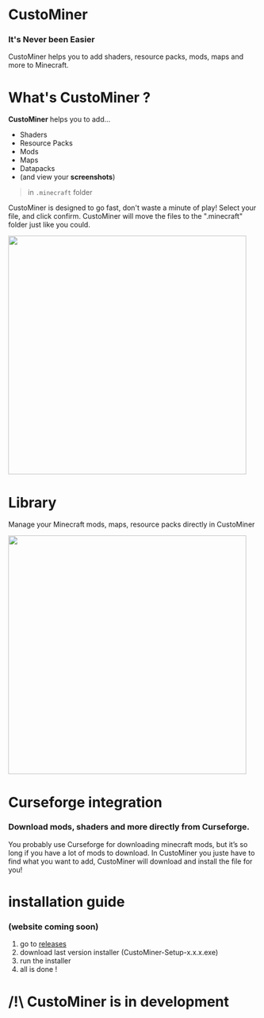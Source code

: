 # CustoMiner
### It's Never been Easier

CustoMiner helps you to add shaders, resource packs, mods, maps and more to Minecraft.

# What's CustoMiner ?
**CustoMiner** helps you to add...

- Shaders
- Resource Packs
- Mods
- Maps
- Datapacks
- (and view your **screenshots**)

> in `.minecraft` folder

CustoMiner is designed to go fast, don't waste a minute of play! Select your file, and click confirm. CustoMiner will move the files to the ".minecraft" folder just like you could.

<img src="https://wivon-hub.tk/projects/custominer/assets/img/previews/preview-1-v0.2.0.png" width="480px">

# Library

Manage your Minecraft mods, maps, resource packs directly in CustoMiner

<img src="https://wivon-hub.tk/projects/custominer/assets/img/previews/preview-2-library.png" width="480px">

# Curseforge integration

### Download mods, shaders and more directly from Curseforge.

You probably use Curseforge for downloading minecraft mods, but it’s so long if you have a lot of mods to download. In CustoMiner you juste have to find what you want to add, CustoMiner will download and install the file for you!

# installation guide
### (website coming soon)

1. go to [releases](https://github.com/Wivon/CustoMiner/releases)
2. download last version installer (CustoMiner-Setup-x.x.x.exe)
3. run the installer
4. all is done !

# /!\ CustoMiner is in development
